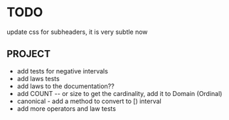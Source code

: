 # TODO

update css for subheaders, it is very subtle now

## PROJECT

- add tests for negative intervals
- add laws tests
- add laws to the documentation??
- add COUNT -- or size to get the cardinality, add it to Domain (Ordinal)
- canonical - add a method to convert to [) interval
- add more operators and law tests
